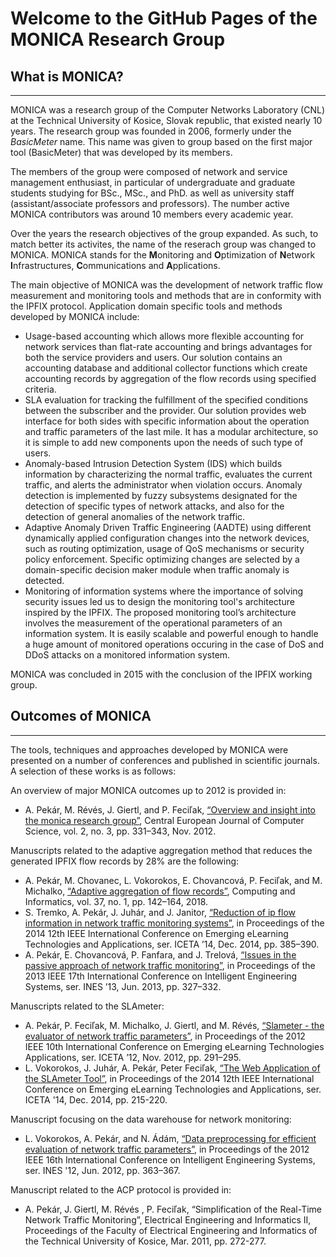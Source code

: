 # Welcome to the GitHub Pages of the MONICA Research Group

## What is MONICA?
---

MONICA was a research group of the Computer Networks Laboratory (CNL) at the Technical University of Kosice, Slovak republic, that existed nearly 10 years. The research group was founded in 2006, formerly under the *BasicMeter* name. This name was given to group based on the first major tool (BasicMeter) that was developed by its members. 

The members of the group were composed of network and service management enthusiast, in particular of undergraduate and graduate students studying for BSc., MSc., and PhD.  as well as university staff (assistant/associate professors and professors). The number active MONICA contributors was around 10 members every academic year.

Over the years the research objectives of the group expanded. As such, to match better its activites, the name of the reserach group was changed to MONICA. MONICA stands for the **M**onitoring and **O**ptimization of **N**etwork **I**nfrastructures, **C**ommunications and **A**pplications. 

The main objective of MONICA was the development of network traffic flow measurement and monitoring tools and methods that are in conformity with the IPFIX protocol. Application domain specific tools and methods developed by MONICA include:

   * Usage-based accounting which allows more flexible accounting for network services than flat-rate accounting and brings advantages for both the service providers and users. Our solution contains an accounting database and additional collector functions which create accounting records by aggregation of the flow records using specified criteria.
   * SLA evaluation for tracking the fulfillment of the specified conditions between the subscriber and the provider. Our solution provides web interface for both sides with specific information about the operation and traffic parameters of the last mile. It has a modular architecture, so it is simple to add new components upon the needs of such type of users.
   * Anomaly-based Intrusion Detection System (IDS) which builds information by characterizing the normal traffic, evaluates the current traffic, and alerts the administrator when violation occurs. Anomaly detection is implemented by fuzzy subsystems designated for the detection of specific types of network attacks, and also for the detection of general anomalies of the network traffic.
   * Adaptive Anomaly Driven Traffic Engineering (AADTE) using different dynamically applied configuration changes into the network devices, such as routing optimization, usage of QoS mechanisms or security policy enforcement. Specific optimizing changes are selected by a domain-specific decision maker module when traffic anomaly is detected.
   * Monitoring of information systems where the importance of solving security issues led us to design the monitoring tool's architecture inspired by the IPFIX. The proposed monitoring tool’s architecture involves the measurement of the operational parameters of an information system. It is easily scalable and powerful enough to handle a huge amount of monitored operations occuring in the case of DoS and DDoS attacks on a monitored information system.

MONICA was concluded in 2015 with the conclusion of the IPFIX working group.

## Outcomes of MONICA
---

The tools, techniques and approaches developed by MONICA were presented on a number of conferences and published in scientific journals. A selection of these works is as follows:

An overview of major MONICA outcomes up to 2012 is provided in:
   * A. Pekár, M. Révés, J. Giertl, and P. Feciľak, [“Overview and insight into the monica research group”](https://doi.org/10.2478/s13537-012-0013-9), Central European Journal of Computer Science, vol. 2, no. 3, pp. 331–343, Nov. 2012.

Manuscripts related to the adaptive aggregation method that reduces the generated IPFIX flow records by 28\% are the following:
   * A. Pekár, M. Chovanec, L. Vokorokos, E. Chovancová, P. Feciľak, and M. Michalko, [“Adaptive aggregation of flow records”](https://doi.org/10.4149/cai_2018_1_142), Computing and Informatics, vol. 37, no. 1, pp. 142–164, 2018.
   * S. Tremko, A. Pekár, J. Juhár, and J. Janitor, [“Reduction of ip flow information in network traffic monitoring systems”](https://doi.org/10.1109/ICETA.2014.7107616), in Proceedings of the 2014 12th IEEE International Conference on Emerging eLearning Technologies and Applications, ser. ICETA ’14, Dec. 2014, pp. 385–390.
   * A. Pekár, E. Chovancová, P. Fanfara, and J. Trelová, [“Issues in the passive approach of network traffic monitoring”](https://doi.org/10.1109/INES.2013.6632836), in Proceedings of the 2013 IEEE 17th International Conference on Intelligent Engineering Systems, ser. INES ’13, Jun. 2013, pp. 327–332.

Manuscripts related to the SLAmeter:
   * A. Pekár, P. Feciľak, M. Michalko, J. Giertl, and M. Révés, [“Slameter - the evaluator of network traffic parameters”](https://doi.org/10.1109/ICETA.2012.6418318), in Proceedings of the 2012 IEEE 10th International Conference on Emerging eLearning Technologies Applications, ser. ICETA ’12, Nov. 2012, pp. 291–295.
   * L. Vokorokos, J. Juhár, A. Pekár, Peter Feciľak, [“The Web Application of the SLAmeter Tool”](https://doi.org/10.1109/ICETA.2014.7107587), in Proceedings of the 2014 12th IEEE International Conference on Emerging eLearning Technologies and Applications, ser. ICETA '14, Dec. 2014, pp. 215-220.
   
Manuscript focusing on the data warehouse for network monitoring:
   * L. Vokorokos, A. Pekár, and N. Ádám, [“Data preprocessing for efficient evaluation of network traffic parameters”](https://doi.org/10.1109/INES.2012.6249860), in Proceedings of the 2012 IEEE 16th International Conference on Intelligent Engineering Systems, ser. INES '12, Jun. 2012, pp. 363–367.
   
Manuscript related to the ACP protocol is provided in:
   * A. Pekár, J. Giertl, M. Révés , P. Feciľak, “Simplification of the Real-Time Network Traffic Monitoring”, Electrical Engineering and Informatics II, Proceedings of the Faculty of Electrical Engineering and Informatics of the Technical University of Kosice, Mar. 2011, pp. 272-277.




